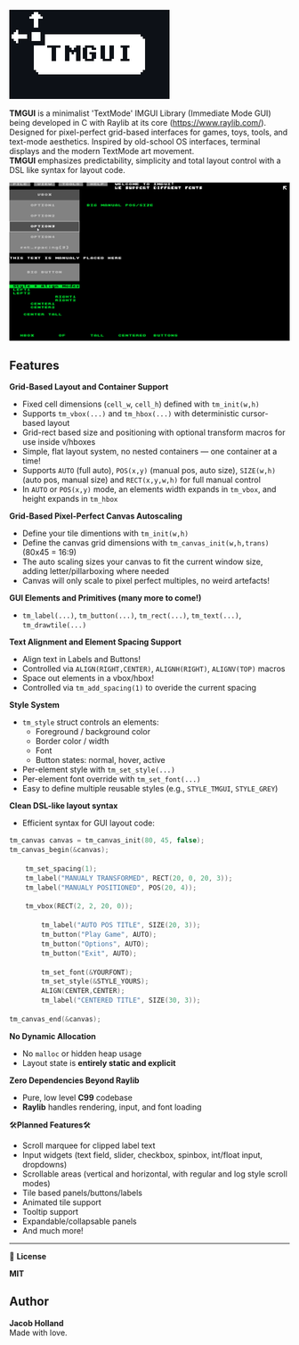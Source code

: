
![TMGUI demo](LOGO.png)

**TMGUI** is a minimalist 'TextMode' IMGUI Library (Immediate Mode GUI) being developed in C with Raylib at its core (https://www.raylib.com/). Designed for pixel-perfect grid-based interfaces for games, toys, tools, and text-mode aesthetics. Inspired by old-school OS interfaces, terminal displays and the modern TextMode art movement.<br> 
**TMGUI** emphasizes predictability, simplicity and total layout control with a DSL like syntax for layout code.

![TMGUI demo](EXAMPLE.gif)

## Features
**Grid-Based Layout and Container Support**  
- Fixed cell dimensions (`cell_w`, `cell_h`) defined with `tm_init(w,h)` 
- Supports `tm_vbox(...)` and `tm_hbox(...)` with deterministic cursor-based layout 
- Grid-rect based size and positioning with optional transform macros for use inside v/hboxes  
- Simple, flat layout system, no nested containers — one container at a time! 
- Supports `AUTO` (full auto), `POS(x,y)` (manual pos, auto size), `SIZE(w,h)` (auto pos, manual size) and `RECT(x,y,w,h)` for full manual control
- In `AUTO` or `POS(x,y)` mode, an elements width expands in `tm_vbox`, and height expands in `tm_hbox`  

**Grid-Based Pixel-Perfect Canvas Autoscaling**
- Define your tile dimentions with `tm_init(w,h)` 
- Define the canvas grid dimensions with `tm_canvas_init(w,h,trans)` (80x45 = 16:9)
- The auto scaling sizes your canvas to fit the current window size, adding letter/pillarboxing where needed
- Canvas will only scale to pixel perfect multiples, no weird artefacts! 

**GUI Elements and Primitives (many more to come!)**  
- `tm_label(...)`, `tm_button(...)`, `tm_rect(...)`, `tm_text(...)`, `tm_drawtile(...)`  

**Text Alignment and Element Spacing Support**
- Align text in Labels and Buttons!  
- Controlled via `ALIGN(RIGHT,CENTER)`, `ALIGNH(RIGHT)`, `ALIGNV(TOP)` macros  
- Space out elements in a vbox/hbox!
- Controlled via `tm_add_spacing(1)` to overide the current spacing  

**Style System**  
- `tm_style` struct controls an elements:
  - Foreground / background color
  - Border color / width
  - Font
  - Button states: normal, hover, active
- Per-element style with `tm_set_style(...)`
- Per-element font override with `tm_set_font(...)`
- Easy to define multiple reusable styles (e.g., `STYLE_TMGUI`, `STYLE_GREY`)

**Clean DSL-like layout syntax**  
- Efficient syntax for GUI layout code:  
  
```c
tm_canvas canvas = tm_canvas_init(80, 45, false);
tm_canvas_begin(&canvas);

	tm_set_spacing(1);
	tm_label("MANUALY TRANSFORMED", RECT(20, 0, 20, 3));
	tm_label("MANUALY POSITIONED", POS(20, 4));

	tm_vbox(RECT(2, 2, 20, 0));

		tm_label("AUTO POS TITLE", SIZE(20, 3));
		tm_button("Play Game", AUTO);
		tm_button("Options", AUTO);
		tm_button("Exit", AUTO);

		tm_set_font(&YOURFONT);
		tm_set_style(&STYLE_YOURS);
		ALIGN(CENTER,CENTER);
		tm_label("CENTERED TITLE", SIZE(30, 3));

tm_canvas_end(&canvas);
```
**No Dynamic Allocation**
- No `malloc` or hidden heap usage
- Layout state is **entirely static and explicit**

**Zero Dependencies Beyond Raylib**
- Pure, low level **C99** codebase
- **Raylib** handles rendering, input, and font loading

🛠️**Planned Features**🛠️

-  Scroll marquee for clipped label text  
-  Input widgets (text field, slider, checkbox, spinbox, int/float input, dropdowns)
-  Scrollable areas (vertical and horizontal, with regular and log style scroll modes)
-  Tile based panels/buttons/labels
-  Animated tile support
-  Tooltip support
-  Expandable/collapsable panels
-  And much more!

---

📄 **License**

**MIT**

## Author

**Jacob Holland**  
Made with love.


